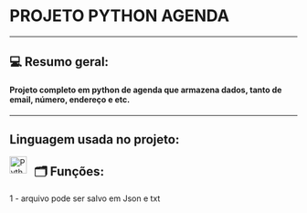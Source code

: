 # PROJETO PYTHON AGENDA

---
## 💻 Resumo geral:

#### Projeto completo em python de agenda que armazena dados, tanto de email, número, endereço e etc.
---
## Linguagem usada no projeto:

<img 
    align="left" 
    alt="Python" 
    title="Python"
    width="30px" 
    style="padding-right: 10px;" 
    src="https://cdn.jsdelivr.net/gh/devicons/devicon@latest/icons/python/python-original.svg" 
/>

## 🗂️ Funções:
1 - arquivo pode ser salvo em Json e txt
